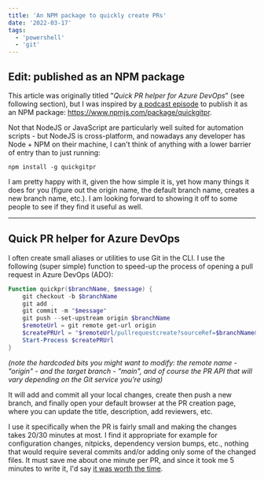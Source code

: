 ```yaml
---
title: 'An NPM package to quickly create PRs'
date: '2022-03-17'
tags:
  - 'powershell'
  - 'git'
---
```


## Edit: published as an NPM package

This article was originally titled "_Quick PR helper for Azure DevOps_" (see following section), but I was inspired by [a podcast episode](https://changelog.com/jsparty/189) to publish it as an NPM package: https://www.npmjs.com/package/quickgitpr.

Not that NodeJS or JavaScript are particularly well suited for automation scripts - but NodeJS is cross-platform, and nowadays any developer has Node + NPM on their machine, I can't think of anything with a lower barrier of entry than to just running:

`npm install -g quickgitpr`

I am pretty happy with it, given the how simple it is, yet how many things it does for you (figure out the origin name, the default branch name, creates a new branch name, etc.).
I am looking forward to showing it off to some people to see if they find it useful as well.

---

## Quick PR helper for Azure DevOps

I often create small aliases or utilities to use Git in the CLI.
I use the following (super simple) function to speed-up the process of opening a pull request in Azure DevOps (ADO):

```powershell
Function quickpr($branchName, $message) {
    git checkout -b $branchName
    git add .
    git commit -m "$message"
    git push --set-upstream origin $branchName
    $remoteUrl = git remote get-url origin
    $createPRUrl = "$remoteUrl/pullrequestcreate?sourceRef=$branchName&targetRef=main"
    Start-Process $createPRUrl
}
```

_(note the hardcoded bits you might want to modify: the remote name - "origin" - and the target branch - "main", and of course the PR API that will vary depending on the Git service you're using)_

It will add and commit all your local changes, create then push a new branch, and finally open your default browser at the PR creation page, where you can update the title, description, add reviewers, etc.

I use it specifically when the PR is fairly small and making the changes takes 20/30 minutes at most.
I find it appropriate for example for configuration changes, nitpicks, dependency version bumps, etc., nothing that would require several commits and/or adding only some of the changed files.
It must save me about one minute per PR, and since it took me 5 minutes to write it, I'd say [it was worth the time](https://xkcd.com/1205/).
